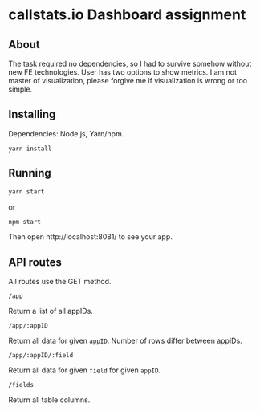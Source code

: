 # callstats.io Dashboard assignment

## About
The task required no dependencies, so I had to survive somehow without new FE technologies. User has two options to show metrics. I am not master of visualization, please forgive me if visualization is wrong or too simple.

## Installing

Dependencies: Node.js, Yarn/npm.

`yarn install`

## Running
```sh
yarn start
```
or
```sh
npm start
```

Then open http://localhost:8081/ to see your app.

## API routes
All routes use the GET method. 

`/app`
 
Return a list of all appIDs. 

`/app/:appID`
 
Return all data for given `appID`. Number of rows differ between appIDs. 


`/app/:appID/:field`
 
Return all data for given `field` for given `appID`.


`/fields`
 
Return all table columns. 
